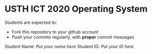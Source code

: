 USTH ICT 2020 Operating System
=====================================

Students are expected to:
* Fork this repository to your github account
* Push your commits regularly, with **proper** commit messages

Student Name: *Put your name here*
Student ID: *Put your ID here*

